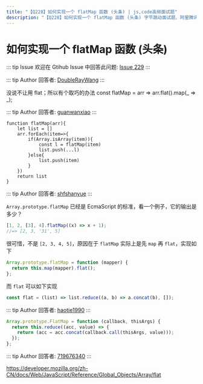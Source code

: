 ```yaml
---
title: "【Q228】如何实现一个 flatMap 函数 (头条) | js,code高频面试题"
description: "【Q228】如何实现一个 flatMap 函数 (头条) 字节跳动面试题、阿里腾讯面试题、美团小米面试题。"
---
```


# 如何实现一个 flatMap 函数 (头条)

::: tip Issue
欢迎在 Gtihub Issue 中回答此问题: [Issue 229](https://github.com/shfshanyue/Daily-Question/issues/229)
:::

::: tip Author
回答者: [DoubleRayWang](https://github.com/DoubleRayWang)
:::

没说不让用 flat；所以有个取巧的办法
const flatMap = arr => arr.flat().map(_ => _);

::: tip Author
回答者: [guanwanxiao](https://github.com/guanwanxiao)
:::

```
function flatMap(arr){
    let list = []
    arr.forEach(item=>{
        if(Array.isArray(item)){
            const l = flatMap(item)
            list.push(...l)
        }else{
            list.push(item)
        }
    })
    return list
}
```

::: tip Author
回答者: [shfshanyue](https://github.com/shfshanyue)
:::

`Array.prototype.flatMap` 已经是 EcmaScript 的标准，看一个例子，它的输出是多少？

```js
[1, 2, [3], 4].flatMap((x) => x + 1);
//=> [2, 3, '31', 5]
```

很可惜，不是 `[2, 3, 4, 5]`，原因在于 `flatMap` 实际上是先 `map` 再 `flat`，实现如下

```js
Array.prototype.flatMap = function (mapper) {
  return this.map(mapper).flat();
};
```

而 `flat` 可以如下实现

```js
const flat = (list) => list.reduce((a, b) => a.concat(b), []);
```

::: tip Author
回答者: [haotie1990](https://github.com/haotie1990)
:::

```js
Array.prototype.FlatMap = function (callback, thisArgs) {
  return this.reduce((acc, value) => {
    return (acc = acc.concat(callback.call(thisArgs, value)));
  });
};
```

::: tip Author
回答者: [719676340](https://github.com/719676340)
:::

https://developer.mozilla.org/zh-CN/docs/Web/JavaScript/Reference/Global_Objects/Array/flat
